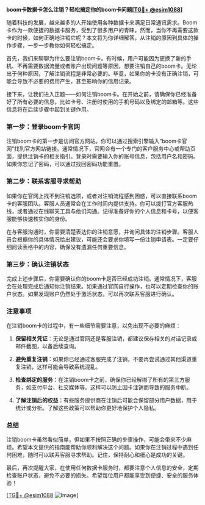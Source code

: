 **boom卡数据卡怎么注销？轻松搞定你的boom卡问题[[TG💪+ @esim1088](https://t.me/s/esim1088)]**

随着科技的发展，越来越多的人开始使用各种数据卡来满足日常通讯需求。Boom卡作为一款便捷的数据卡服务，受到了很多用户的青睐。然而，当你不再需要这款卡的时候，如何正确地注销它呢？本文将为你详细解答，从注销的原因到具体的操作步骤，一步一步教你如何轻松搞定。

首先，我们来聊聊为什么要注销boom卡。有时候，用户可能因为更换了新的手机、不再需要数据流量或者账户出现问题等原因，想要注销自己的boom卡。无论出于何种原因，了解注销流程是非常必要的。毕竟，如果你的卡没有正确注销，可能会导致不必要的费用产生，甚至影响你的信用记录。

接下来，让我们进入正题——如何注销boom卡。在开始之前，请确保你已经准备好了所有必要的信息，比如卡号、注册时使用的手机号码以及绑定的邮箱等。这些信息将在后续步骤中起到关键作用。

### 第一步：登录boom卡官网

注销boom卡的第一步是访问官方网站。你可以通过搜索引擎输入“boom卡官网”找到官方网站链接。通常情况下，官网会有一个专门的客户服务中心或帮助页面，提供注销卡的相关指引。登录时需要输入你的账号信息，包括用户名和密码。如果你忘记了密码，可以通过找回密码功能重置。

### 第二步：联系客服寻求帮助

如果你在官网上找不到注销选项，或者对注销流程感到困惑，可以直接联系boom卡的客服团队。客服人员通常会在工作时间内提供支持。你可以拨打官方客服热线，或者通过在线聊天工具与他们沟通。记得准备好你的个人信息和卡号，以便客服能够快速核实你的身份。

在与客服沟通时，你需要清楚表达你的注销意愿，并询问具体的注销步骤。客服人员会根据你的具体情况给出建议，可能还会要求你填写一份注销申请表。一定要仔细阅读表格中的内容，确保没有遗漏任何重要信息。

### 第三步：确认注销状态

完成上述步骤后，你需要确认你的boom卡是否已经成功注销。通常情况下，客服会在处理完成后通知你注销结果。如果通过官网自行操作，也可以定期检查你的账户状态。如果发现账户仍然处于激活状态，可以再次联系客服进行确认。

### 注意事项

在注销boom卡的过程中，有一些细节需要注意，以免出现不必要的麻烦：

1. **保留相关凭证**：无论是通过官网还是客服注销，都建议保存相关的对话记录或邮件截图，以备后续查询。
   
2. **避免重复注销**：如果你已经通过客服完成了注销，不要再尝试通过其他渠道重复注销，这样可能会导致系统混乱。

3. **检查绑定的服务**：在注销boom卡之前，确保你已经解绑了所有的第三方服务，如支付平台、社交媒体等。这样可以防止因卡注销而导致的服务中断。

4. **了解注销后的权益**：有些服务提供商在注销后可能会保留部分用户数据，用于统计或分析。了解这些政策可以帮助你更好地保护个人隐私。

### 总结

注销boom卡虽然看似简单，但如果不按照正确的步骤操作，可能会带来不少麻烦。希望本文提供的指南能帮助你顺利解决这个问题。如果你在注销过程中遇到任何困难，随时可以联系客服寻求帮助。记住，保持耐心和细心是成功的关键。

最后，再次提醒大家，在使用任何数据卡服务时，都要注意个人信息的安全，定期检查账户状态，避免不必要的损失。希望每位用户都能享受到便捷、安全的服务体验！

[[TG💪+ @esim1088](https://t.me/s/esim1088) ![Image](https://i.postimg.cc/4NQfJmqS/Snipaste-2025-05-13-00-14-12.png)]
